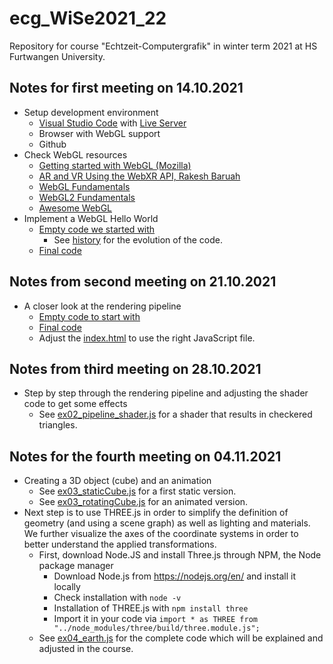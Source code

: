 # ecg_WiSe2021_22
Repository for course "Echtzeit-Computergrafik" in winter term 2021 at HS Furtwangen University. 

## Notes for first meeting on 14.10.2021
- Setup development environment
  - [Visual Studio Code](https://code.visualstudio.com/) with [Live Server](https://marketplace.visualstudio.com/items?itemName=ritwickdey.LiveServer)
  - Browser with WebGL support
  - Github
- Check WebGL resources
  - [Getting started with WebGL (Mozilla)](https://developer.mozilla.org/en-US/docs/Web/API/WebGL_API/Tutorial/Getting_started_with_WebGL)
  - [AR and VR Using the WebXR API, Rakesh Baruah](https://link.springer.com/book/10.1007%2F978-1-4842-6318-1)
  - [WebGL Fundamentals](https://webglfundamentals.org/)
  - [WebGL2 Fundamentals](https://webgl2fundamentals.org/)
  - [Awesome WebGL](https://project-awesome.org/sjfricke/awesome-webgl)
- Implement a WebGL Hello World
  - [Empty code we started with](/ex01/index_empty.html)
    - See [history](https://github.com/uhahne/ecg_WiSe2021_22/commits/main/ex01/index_empty.html) for the evolution of the code.
  - [Final code](/ex01/index.html)

## Notes from second meeting on 21.10.2021
- A closer look at the rendering pipeline
  - [Empty code to start with](/ex02_pipeline/ex02_pipeline_empty.js)
  - [Final code](/ex02_pipeline/ex02_pipeline.js)
  - Adjust the [index.html](/ex02_pipeline/index.html) to use the right JavaScript file.

## Notes from third meeting on 28.10.2021
- Step by step through the rendering pipeline and adjusting the shader code to get some effects
  - See [ex02_pipeline_shader.js](/ex02_pipeline/ex02_pipeline_shader.js) for a shader that results in checkered triangles.

## Notes for the fourth meeting on 04.11.2021
- Creating a 3D object (cube) and an animation
  - See [ex03_staticCube.js](ex03_rotatingCube/ex03_staticCube.js) for a first static version.
  - See [ex03_rotatingCube.js](ex03_rotatingCube/ex03_rotatingCube.js) for an animated version.
- Next step is to use THREE.js in order to simplify the definition of geometry (and using a scene graph) as well as lighting and materials. We further visualize the axes of the coordinate systems in order to better understand the applied transformations.
  - First, download Node.JS and install Three.js through NPM, the Node package manager
    - Download Node.js from https://nodejs.org/en/ and install it locally
    - Check installation with `node -v`
    - Installation of THREE.js with `npm install three`
    - Import it in your code via `import * as THREE from "../node_modules/three/build/three.module.js";`
  - See [ex04_earth.js](ex04_transformations/ex04_earth.js) for the complete code which will be explained and adjusted in the course.



